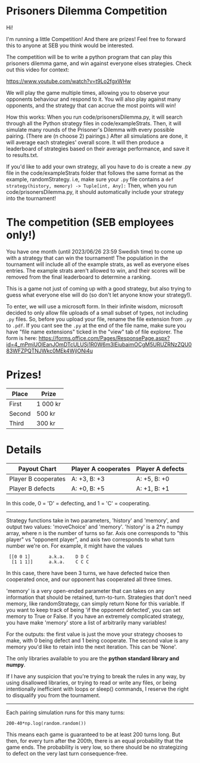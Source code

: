 # Prisoners Dilemma Competition

Hi!

I'm running a little Competition! And there are prizes! Feel free to forward this to anyone at SEB you think would be interested.

The competition will be to write a python program that can play this prisoners dilemma game, and win against everyone elses strategies. Check out this video for context: 

https://www.youtube.com/watch?v=t9Lo2fgxWHw

We will play the game multiple times, allowing you to observe your opponents behaviour and respond to it. You will also play against many opponents, and the strategy that can accrue the most points will win!

How this works:
When you run code/prisonersDilemma.py, it will search through all the Python strategy files in code/exampleStrats. Then, it will simulate many rounds of the Prisoner's Dilemma with every possible pairing. (There are (n choose 2) pairings.) After all simulations are done, it will average each strategies' overall score. It will then produce a leaderboard of strategies based on their average performance, and save it to results.txt.

If you'd like to add your own strategy, all you have to do is create a new .py file in the code/exampleStrats folder that follows the same format as the example, randomStrategy. i.e, make sure your `.py` file contains a `def strategy(history, memory) -> Tuple[int, Any]:` Then, when you run code/prisonersDilemma.py, it should automatically include your strategy into the tournament!

# The competition (SEB employees only!)
You have one month (until 2023/06/26 23:59 Swedish time) to come up with a strategy that can win the tournament! The population in the tournament will
include all of the example strats, as well as everyone elses entries. The example strats aren't allowed to win, and their scores will be removed from the final leaderboard to determine a ranking.

This is a game not just of coming up with a good strategy, but also trying to guess what everyone else will do (so don't let anyone know your strategy!).

To enter, we will use a microsoft form. In their infinite wisdom, microsoft decided to only allow file uploads of a small subset of types, not including `.py` files.
So, before you upload your file, rename the file extension from `.py` to `.pdf`. If you cant see the `.py` at the end of the file name, make sure you have "file name extensions" ticked in the "view" tab of file explorer.
The form is here: https://forms.office.com/Pages/ResponsePage.aspx?id=4_mPmjUOIEanJOmDTcULUSj1R0W6m3lEiubaimOCgM5URUZRNzZQU083WFZPQTNJWkc0MEk4WjlONi4u

# Prizes!

| Place | Prize |
| ------------- | ------------- |
| First  | 1 000 kr |
| Second  | 500 kr |
| Third  | 300 kr |

# Details
| Payout Chart  | Player A cooperates | Player A defects |
| ------------- | ------------- | ------------- |
| Player B cooperates  | A: +3, B: +3  | A: +5, B: +0  |
| Player B defects  | A: +0, B: +5  | A: +1, B: +1  |

In this code, 0 = 'D' = defecting, and 1 = 'C' = cooperating.

---

Strategy functions take in two parameters, 'history' and 'memory', and output two values: 'moveChoice' and 'memory'. 'history' is a 2\*n numpy array, where n is the number of turns so far. Axis one corresponds to "this player" vs "opponent player", and axis two corresponds to what turn number we're on.
For example, it might have the values
```
 [[0 0 1]       a.k.a.    D D C
  [1 1 1]]      a.k.a.    C C C
```
In this case, there have been 3 turns, we have defected twice then cooperated once, and our opponent has cooperated all three times.

'memory' is a very open-ended parameter that can takes on any information that should be retained, turn-to-turn. Strategies that don't need memory, like randomStrategy, can simply return None for this variable. If you want to keep track of being 'if the opponent defected', you can set memory to True or False. If you have an extremely complicated strategy, you have make 'memory' store a list of arbitrarily many variables!

For the outputs: the first value is just the move your strategy chooses to make, with 0 being defect and 1 being cooperate. The second value is any memory you'd like to retain into the next iteration. This can be 'None'.

The only libraries available to you are the **python standard library and numpy**.

If I have any suspicion that you're trying to break the rules in any way, by using disallowed libraries, or trying to read or write any files, or being intentionally inefficient with loops or sleep() commands, I reserve the right to disqualify you from the tournament.

---

Each pairing simulation runs for this many turns:
```
200-40*np.log(random.random())
```
This means each game is guaranteed to be at least 200 turns long. But then, for every turn after the 200th, there is an equal probability that the game ends. The probability is very low, so there should be no strategizing to defect on the very last turn consequence-free.
